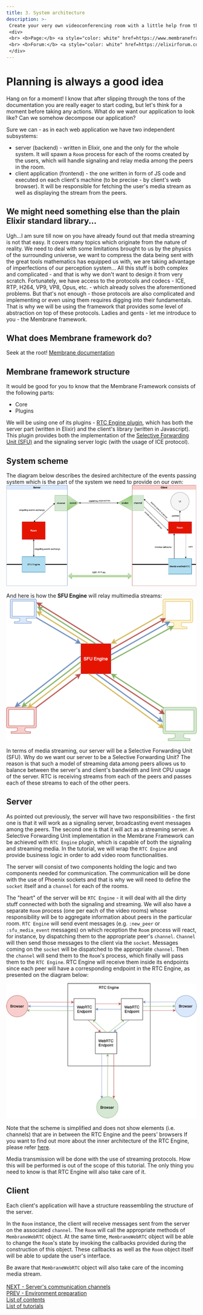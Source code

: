 ```yaml
---
title: 3. System architecture
description: >-
 Create your very own videoconferencing room with a little help from the Membrane Framework!
 <div>
 <br> <b>Page:</b> <a style="color: white" href=https://www.membraneframework.org/>Membrane Framework</a>
 <br> <b>Forum:</b> <a style="color: white" href=https://elixirforum.com/c/elixir-framework-forums/membrane-forum/104/>Membrane Forum</a>
 </div>
---
```

# Planning is always a good idea
Hang on for a moment! I know that after slipping through the tons of the documentation you are really eager to start coding, but let's think for a moment before taking any actions. What do we want our application to look like?
Can we somehow decompose our application?

Sure we can - as in each web application we have two independent subsystems:
+ server (backend) - written in Elixir, one and the only for the whole system. It will spawn a `Room` process for each of the rooms created by the users, which will handle
 signaling and relay media among the peers in the room.
+ client application (frontend) - the one written in form of JS code and executed on each client's machine (to be precise - by client's web browser). It will be responsible for fetching the user's media stream as well as displaying the stream from the peers.

## We might need something else than the plain Elixir standard library...
Ugh...I am sure till now on you have already found out that media streaming is not that easy. It covers many topics which originate from the nature of reality.
We need to deal with some limitations brought to us by the physics of the surrounding universe, we want to compress the data being sent with the great tools
mathematics has equipped us with, we are taking advantage of imperfections of our perception system...
All this stuff is both complex and complicated - and that is why we don't want to design it from very scratch. Fortunately, we have access to the protocols
and codecs - ICE, RTP, H264, VP9, VP8, Opus, etc. - which already solves the aforementioned problems. But that's not enough -
those protocols are also complicated and implementing or even using them requires digging into their fundamentals.
That is why we will be using the framework that provides some level of abstraction on top of these protocols. Ladies and gents - let me introduce to you - the Membrane framework.
## What does Membrane framework do?
Seek at the root! [Membrane documentation](https://membraneframework.org/guide/v0.7/introduction.html)
## Membrane framework structure
It would be good for you to know that the Membrane Framework consists of the following parts:
+ Core
+ Plugins

We will be using one of its plugins - [RTC Engine plugin](https://github.com/membraneframework/membrane_rtc_engine), which has both the server part (written in Elixir)
and the client's library (written in Javascript). This plugin provides both the implementation of the
[Selective Forwarding Unit (SFU)](https://github.com/membraneframework/membrane_rtc_engine) and the signaling server logic (with the usage of ICE protocol).

## System scheme
The diagram below describes the desired architecture of the events passing system which is the part of the system we need to provide on our own: <br>
![Application Scheme](assets/images/total_scheme.png)

And here is how the **SFU Engine** will relay multimedia streams:<br>
![SFU scheme](assets/images/SFU_scheme.png)<br>

In terms of media streaming, our server will be a Selective Forwarding Unit (SFU).
Why do we want our server to be a Selective Forwarding Unit? The reason is that such a model of streaming data
among peers allows us to balance between the server's and client's bandwidth and limit CPU usage of the server.
RTC is receiving streams from each of the peers and passes each of these streams to each of the other peers. <br>

## Server
As pointed out previously, the server will have two responsibilities - the first one is that it will work as a signaling server, broadcasting event messages among the peers.
The second one is that it will act as a streaming server.
A Selective Forwarding Unit implementation in the Membrane Framework can be achieved with `RTC Engine` plugin, which is capable of both the signaling and streaming media.
In the tutorial, we will wrap the `RTC Engine` and provide business logic in order to add video room functionalities.

The server will consist of two components holding the logic and two components needed for communication.
The communication will be done with the use of Phoenix sockets and that is why we will need to define the `socket` itself and a `channel` for each of the rooms.

The "heart" of the server will be `RTC Engine` - it will deal with all the dirty stuff connected with both the signaling and streaming. We will also have a separate `Room` process (one per each of the video rooms) whose responsibility will be to aggregate information about peers in the particular room.
`RTC Engine` will send event messages (e.g. `:new_peer` or `:sfu_media_event` messages) on which reception the `Room` process will react, for instance, by dispatching them to the appropriate peer's `channel`. `Channel` will then send those messages to the client via the `socket`.
Messages coming on the `socket` will be dispatched to the appropriate `channel`. Then the `channel` will send them to the `Room`'s process, which finally will pass them to the `RTC Engine`. RTC Engine will receive them inside its endpoints since each peer will have a corresponding endpoint in the RTC Engine, as presented on the diagram below:

![RTC Engine](assets/images/modular_rtc.png)

Note that the scheme is simplified and does not show elements (i.e. channels) that are in between the RTC Engine and the peers' browsers
If you want to find out more about the inner architecture of the RTC Engine, please refer [here](https://blog.swmansion.com/modular-rtc-engine-is-our-little-big-revolution-in-video-conferencing-cfde806c5beb).

Media transmission will be done with the use of streaming protocols. How this will be performed is out of the scope of this tutorial. The only thing you need to know is that RTC Engine will also take care of it.

## Client
Each client's application will have a structure reassembling the structure of the server.

In the `Room` instance, the client will receive messages sent from the server on the associated `channel`. The `Room` will call the appropriate methods of `MembraneWebRTC` object.
At the same time, `MembraneWebRTC` object will be able to change the `Room`'s state by invoking the callbacks provided during the construction of this object. These callbacks as well as the `Room` object itself will be able to update the user's interface.

Be aware that `MembraneWebRTC` object will also take care of the incoming media stream.
<br><br>
[NEXT - Server's communication channels](4_CreatingServersCommunicationChannels.md)<br>
[PREV - Environment preparation](2_EnvironmentPreparation)<br>
[List of contents](index.md)<br>
[List of tutorials](../../index.md)